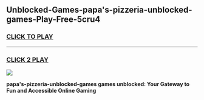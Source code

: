 
## Unblocked-Games-papa's-pizzeria-unblocked-games-Play-Free-5cru4
<h3>
<a href="https://premium76.site?title=papa's-pizzeria-unblocked-games&ref=17A">CLICK TO PLAY</a></h3>
<hr>

<h3>
<a href="https://premium76.site?title=papa's-pizzeria-unblocked-games&ref=17A">CLICK 2 PLAY</a>
  
</h3>

<a href="https://premium76.site?title=papa's-pizzeria-unblocked-games&ref=17A"><img src="https://clearcache.store/games.png"></a>


**papa's-pizzeria-unblocked-games games unblocked: Your Gateway to Fun and Accessible Online Gaming**
